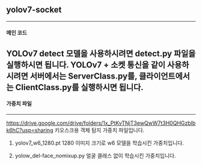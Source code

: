 ## yolov7-socket
---
#### 메인 코드
YOLOv7 detect 모델을 사용하시려면 detect.py 파일을 실행하시면 됩니다.
YOLOv7 + 소켓 통신을 같이 사용하시려면 서버에서는 ServerClass.py를, 클라이언트에서는 ClientClass.py를 실행하시면 됩니다.
---
#### 가중치 파일
---
https://drive.google.com/drive/folders/1x_PtKvTNjT3ewQwW7t3H0QHGzbIbk6hC?usp=sharing
키오스크용 객체 탐지 가중치 파일입니다.
1. yolov7_w6_1280.pt
    1280 이미지 크기로 w6 모델을 학습시킨 가중치입니다.

2. yolow_del-face_nomixup.py
    얼굴 클래스 없이 학습시킨 가중치입니다.
